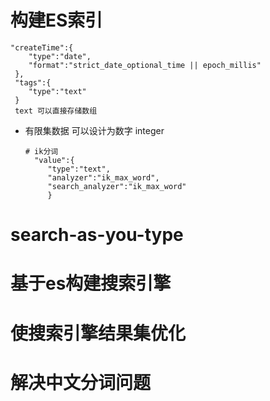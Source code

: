 
# 构建ES索引
    
    "createTime":{
        "type":"date",
        "format":"strict_date_optional_time || epoch_millis"
     },
     "tags":{
        "type":"text"
     } 
     text 可以直接存储数组
     
*  有限集数据 可以设计为数字 integer</br>

       # ik分词
         "value":{
            "type":"text",
            "analyzer":"ik_max_word",
            "search_analyzer":"ik_max_word"
            }         
# search-as-you-type
    

# 基于es构建搜索引擎

# 使搜索引擎结果集优化

# 解决中文分词问题
